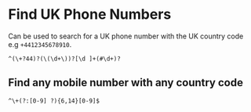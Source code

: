 # Find UK Phone Numbers

Can be used to search for a UK phone number with the UK country code e.g `+4412345678910`.

`^(\+?44)?(\(\d+\))?[\d ]+(#\d+)?`

## Find any mobile number with any country code

`^\+(?:[0-9] ?){6,14}[0-9]$`
